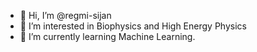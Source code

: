 - 👋 Hi, I’m @regmi-sijan
- 👀 I’m interested in Biophysics and High Energy Physics
- 🌱 I’m currently learning Machine Learning.

<!---
regmi-sijan/regmi-sijan is a ✨ special ✨ repository because its `README.md` (this file) appears on your GitHub profile.
You can click the Preview link to take a look at your changes.
--->

